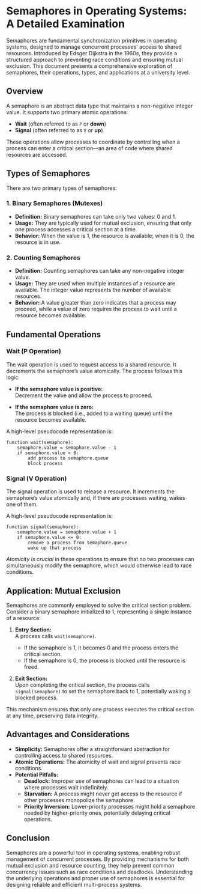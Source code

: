 # Semaphores in Operating Systems: A Detailed Examination

Semaphores are fundamental synchronization primitives in operating systems, designed to manage concurrent processes' access to shared resources. Introduced by Edsger Dijkstra in the 1960s, they provide a structured approach to preventing race conditions and ensuring mutual exclusion. This document presents a comprehensive exploration of semaphores, their operations, types, and applications at a university level.

## Overview

A semaphore is an abstract data type that maintains a non-negative integer value. It supports two primary atomic operations:
- **Wait** (often referred to as `P` or **down**)
- **Signal** (often referred to as `V` or **up**)

These operations allow processes to coordinate by controlling when a process can enter a critical section—an area of code where shared resources are accessed.

## Types of Semaphores

There are two primary types of semaphores:

### 1. Binary Semaphores (Mutexes)
- **Definition:** Binary semaphores can take only two values: 0 and 1.
- **Usage:** They are typically used for mutual exclusion, ensuring that only one process accesses a critical section at a time.
- **Behavior:** When the value is 1, the resource is available; when it is 0, the resource is in use.

### 2. Counting Semaphores
- **Definition:** Counting semaphores can take any non-negative integer value.
- **Usage:** They are used when multiple instances of a resource are available. The integer value represents the number of available resources.
- **Behavior:** A value greater than zero indicates that a process may proceed, while a value of zero requires the process to wait until a resource becomes available.

## Fundamental Operations

### Wait (P Operation)

The wait operation is used to request access to a shared resource. It decrements the semaphore’s value atomically. The process follows this logic:

- **If the semaphore value is positive:**  
  Decrement the value and allow the process to proceed.
  
- **If the semaphore value is zero:**  
  The process is blocked (i.e., added to a waiting queue) until the resource becomes available.

A high-level pseudocode representation is:

    function wait(semaphore):
        semaphore.value = semaphore.value - 1
        if semaphore.value < 0:
            add process to semaphore.queue
            block process

### Signal (V Operation)

The signal operation is used to release a resource. It increments the semaphore’s value atomically and, if there are processes waiting, wakes one of them.

A high-level pseudocode representation is:

    function signal(semaphore):
        semaphore.value = semaphore.value + 1
        if semaphore.value <= 0:
            remove a process from semaphore.queue
            wake up that process

*Atomicity is crucial* in these operations to ensure that no two processes can simultaneously modify the semaphore, which would otherwise lead to race conditions.

## Application: Mutual Exclusion

Semaphores are commonly employed to solve the critical section problem. Consider a binary semaphore initialized to 1, representing a single instance of a resource:

1. **Entry Section:**  
   A process calls `wait(semaphore)`.  
   - If the semaphore is 1, it becomes 0 and the process enters the critical section.
   - If the semaphore is 0, the process is blocked until the resource is freed.

2. **Exit Section:**  
   Upon completing the critical section, the process calls `signal(semaphore)` to set the semaphore back to 1, potentially waking a blocked process.

This mechanism ensures that only one process executes the critical section at any time, preserving data integrity.

## Advantages and Considerations

- **Simplicity:** Semaphores offer a straightforward abstraction for controlling access to shared resources.
- **Atomic Operations:** The atomicity of wait and signal prevents race conditions.
- **Potential Pitfalls:** 
  - **Deadlock:** Improper use of semaphores can lead to a situation where processes wait indefinitely.
  - **Starvation:** A process might never get access to the resource if other processes monopolize the semaphore.
  - **Priority Inversion:** Lower-priority processes might hold a semaphore needed by higher-priority ones, potentially delaying critical operations.

## Conclusion

Semaphores are a powerful tool in operating systems, enabling robust management of concurrent processes. By providing mechanisms for both mutual exclusion and resource counting, they help prevent common concurrency issues such as race conditions and deadlocks. Understanding the underlying operations and proper use of semaphores is essential for designing reliable and efficient multi-process systems.

